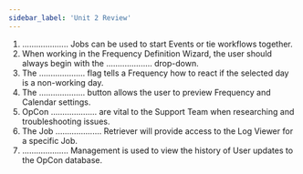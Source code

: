 ```yaml
---
sidebar_label: 'Unit 2 Review'
---
```


1.  .................... Jobs can be used to start Events or tie workflows together.
2. When working in the Frequency Definition Wizard, the user should always begin with the .................... drop-down.
3. The .................... flag tells a Frequency how to react if the selected day is a non-working day.
4. The .................... button allows the user to preview Frequency and Calendar settings.
5. OpCon .................... are vital to the Support Team when researching and troubleshooting issues.
6. The Job .................... Retriever will provide access to the Log Viewer for a specific Job.
7. .................... Management is used to view the history of User updates to the OpCon database.
